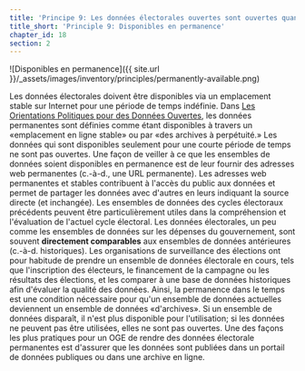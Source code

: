 ```yaml
---
title: 'Principe 9: Les données électorales ouvertes sont ouvertes quand elles sont disponibles en permanence'
title_short: 'Principle 9: Disponibles en permanence'
chapter_id: 18
section: 2
---
```


![Disponibles en permanence]({{ site.url }}/\_assets/images/inventory/principles/permanently-available.png)

Les données électorales doivent être disponibles via un emplacement stable sur Internet pour une période de temps indéfinie. Dans [Les Orientations Politiques pour des Données Ouvertes](http://sunlightfoundation.com/opendataguidelines/#license-free), les données permanentes sont définies comme étant disponibles à travers un «emplacement en ligne stable» ou par «des archives à perpétuité.» Les données qui sont disponibles seulement pour une courte période de temps ne sont pas ouvertes. Une façon de veiller à ce que les ensembles de données soient disponibles en permanence est de leur fournir des adresses web permanentes (c.-à-d., une URL permanente). Les adresses web permanentes et stables contribuent à l'accès du public aux données et permet de partager les données avec d'autres en leurs indiquant la source directe (et inchangée). Les ensembles de données des cycles électoraux précédents peuvent être particulièrement utiles dans la compréhension et l'évaluation de l'actuel cycle électoral. Les données électorales, un peu comme les ensembles de données sur les dépenses du gouvernement, sont souvent **directement comparables** aux ensembles de données antérieures (c.-à-d. historiques). Les organisations de surveillance des élections ont pour habitude de prendre un ensemble de données électorale en cours, tels que l'inscription des électeurs, le financement de la campagne ou les résultats des élections, et les comparer à une base de données historiques afin d'évaluer la qualité des données. Ainsi, la permanence dans le temps est une condition nécessaire pour qu'un ensemble de données actuelles deviennent un ensemble de données «d'archives». Si un ensemble de données disparaît, il n'est plus disponible pour l'utilisation; si les données ne peuvent pas être utilisées, elles ne sont pas ouvertes. Une des façons les plus pratiques pour un OGE de rendre des données électorale permanentes est d'assurer que les données sont publiées dans un portail de données publiques ou dans une archive en ligne.
